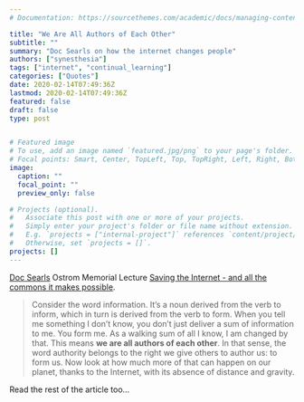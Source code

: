 ```yaml
---
# Documentation: https://sourcethemes.com/academic/docs/managing-content/

title: "We Are All Authors of Each Other"
subtitle: ""
summary: "Doc Searls on how the internet changes people"
authors: ["synesthesia"]
tags: ["internet", "continual_learning"]
categories: ["Quotes"]
date: 2020-02-14T07:49:36Z
lastmod: 2020-02-14T07:49:36Z
featured: false
draft: false
type: post


# Featured image
# To use, add an image named `featured.jpg/png` to your page's folder.
# Focal points: Smart, Center, TopLeft, Top, TopRight, Left, Right, BottomLeft, Bottom, BottomRight.
image:
  caption: ""
  focal_point: ""
  preview_only: false

# Projects (optional).
#   Associate this post with one or more of your projects.
#   Simply enter your project's folder or file name without extension.
#   E.g. `projects = ["internal-project"]` references `content/project/deep-learning/index.md`.
#   Otherwise, set `projects = []`.
projects: []
---
```

[Doc Searls](https://blogs.harvard.edu/doc/about/) Ostrom Memorial Lecture [Saving the Internet - and all the commons it makes possible](https://blogs.harvard.edu/doc/2020/02/10/commons/).

>Consider the word information. It’s a noun derived from the verb to inform, which in turn is derived from the verb to form. When you tell me something I don’t know, you don’t just deliver a sum of information to me. You form me. As a walking sum of all I know, I am changed by that.
>This means **we are all authors of each other**.
>In that sense, the word authority belongs to the right we give others to author us: to form us.
>Now look at how much more of that can happen on our planet, thanks to the Internet, with its absence of distance and gravity.

Read the rest of the article too...
